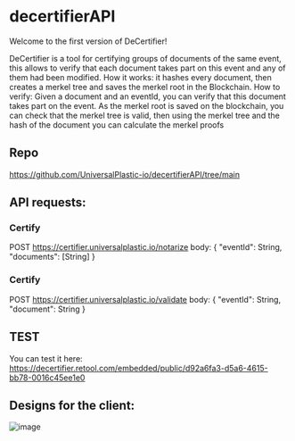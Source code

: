 # decertifierAPI
Welcome to the first version of DeCertifier!

DeCertifier is a tool for certifying groups of documents of the same event, this allows to verify that each document takes part on this event and any of them had been modified. How it works: it hashes every document, then creates a merkel tree and saves the merkel root in the Blockchain. 
How to verify: Given a document and an eventId, you can verify that this document takes part on the event. As the merkel root is saved on the blockchain, you can check that the merkel tree is valid, then using the merkel tree and the hash of the document you can calculate the merkel proofs

## Repo 
https://github.com/UniversalPlastic-io/decertifierAPI/tree/main
## API requests:
### Certify
POST https://certifier.universalplastic.io/notarize
body: {
    "eventId": String,
    "documents": [String]
}
### Certify
POST https://certifier.universalplastic.io/validate
body: {
    "eventId": String,
    "document": String
}

## TEST
You can test it here: https://decertifier.retool.com/embedded/public/d92a6fa3-d5a6-4615-bb78-0016c45ee1e0

## Designs for the client:
![image](https://github.com/UniversalPlastic-io/decertifierAPI/assets/62480517/07d01108-a5a1-40b2-9ba5-98837e45b9a4)

